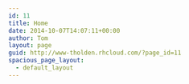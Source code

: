 ```yaml
---
id: 11
title: Home
date: 2014-10-07T14:07:11+00:00
author: Tom
layout: page
guid: http://www-tholden.rhcloud.com/?page_id=11
spacious_page_layout:
  - default_layout
---
```

